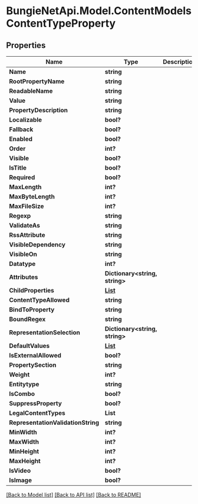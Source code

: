 # BungieNetApi.Model.ContentModelsContentTypeProperty
## Properties

Name | Type | Description | Notes
------------ | ------------- | ------------- | -------------
**Name** | **string** |  | [optional] 
**RootPropertyName** | **string** |  | [optional] 
**ReadableName** | **string** |  | [optional] 
**Value** | **string** |  | [optional] 
**PropertyDescription** | **string** |  | [optional] 
**Localizable** | **bool?** |  | [optional] 
**Fallback** | **bool?** |  | [optional] 
**Enabled** | **bool?** |  | [optional] 
**Order** | **int?** |  | [optional] 
**Visible** | **bool?** |  | [optional] 
**IsTitle** | **bool?** |  | [optional] 
**Required** | **bool?** |  | [optional] 
**MaxLength** | **int?** |  | [optional] 
**MaxByteLength** | **int?** |  | [optional] 
**MaxFileSize** | **int?** |  | [optional] 
**Regexp** | **string** |  | [optional] 
**ValidateAs** | **string** |  | [optional] 
**RssAttribute** | **string** |  | [optional] 
**VisibleDependency** | **string** |  | [optional] 
**VisibleOn** | **string** |  | [optional] 
**Datatype** | **int?** |  | [optional] 
**Attributes** | **Dictionary<string, string>** |  | [optional] 
**ChildProperties** | [**List<ContentModelsContentTypeProperty>**](ContentModelsContentTypeProperty.md) |  | [optional] 
**ContentTypeAllowed** | **string** |  | [optional] 
**BindToProperty** | **string** |  | [optional] 
**BoundRegex** | **string** |  | [optional] 
**RepresentationSelection** | **Dictionary<string, string>** |  | [optional] 
**DefaultValues** | [**List<ContentModelsContentTypeDefaultValue>**](ContentModelsContentTypeDefaultValue.md) |  | [optional] 
**IsExternalAllowed** | **bool?** |  | [optional] 
**PropertySection** | **string** |  | [optional] 
**Weight** | **int?** |  | [optional] 
**Entitytype** | **string** |  | [optional] 
**IsCombo** | **bool?** |  | [optional] 
**SuppressProperty** | **bool?** |  | [optional] 
**LegalContentTypes** | **List<string>** |  | [optional] 
**RepresentationValidationString** | **string** |  | [optional] 
**MinWidth** | **int?** |  | [optional] 
**MaxWidth** | **int?** |  | [optional] 
**MinHeight** | **int?** |  | [optional] 
**MaxHeight** | **int?** |  | [optional] 
**IsVideo** | **bool?** |  | [optional] 
**IsImage** | **bool?** |  | [optional] 

[[Back to Model list]](../README.md#documentation-for-models) [[Back to API list]](../README.md#documentation-for-api-endpoints) [[Back to README]](../README.md)

